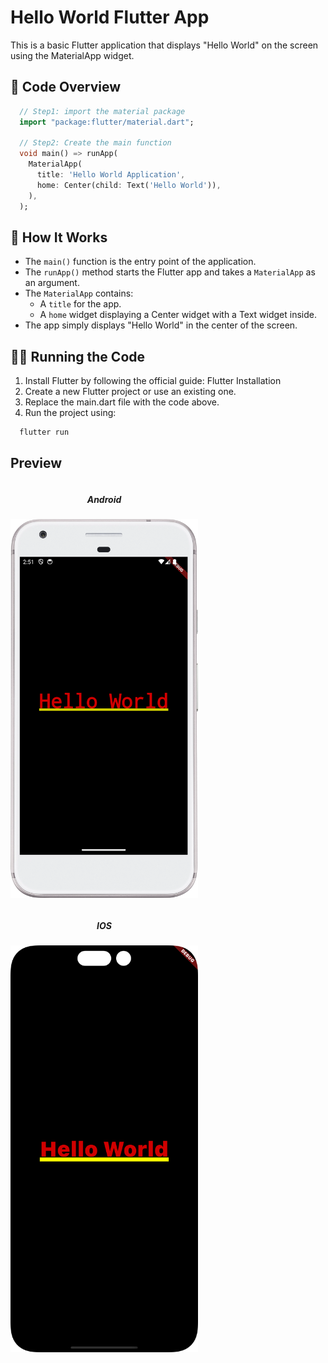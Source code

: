 # Hello World Flutter App

This is a basic Flutter application that displays "Hello World" on the screen using the MaterialApp widget.

## 📌 Code Overview

```dart
  // Step1: import the material package
  import "package:flutter/material.dart";

  // Step2: Create the main function
  void main() => runApp(
    MaterialApp(
      title: 'Hello World Application',
      home: Center(child: Text('Hello World')),
    ),
  );

```

## 🚀 How It Works

-   The `main()` function is the entry point of the application.
-   The `runApp()` method starts the Flutter app and takes a `MaterialApp` as an argument.
-   The `MaterialApp` contains:
    -   A `title` for the app.
    -   A `home` widget displaying a Center widget with a Text widget inside.
-   The app simply displays "Hello World" in the center of the screen.

## 🏃‍♂️ Running the Code

1. Install Flutter by following the official guide: Flutter Installation
2. Create a new Flutter project or use an existing one.
3. Replace the main.dart file with the code above.
4. Run the project using:

```shell
  flutter run
```

## Preview

<div style="display: flex;gap: 16px;flex-wrap:wrap">
  <div style="max-width: 300px;display: flex;flex-direction:column;align-items:center;">
    <h5>Android</h5>
    <img src="preview.png" alt="Hello World by flutter">
  </div>

  <div style="max-width: 300px;display: flex;flex-direction:column;align-items:center;">
    <h5>IOS</h5>
    <img src="preview-ios.png" alt="Hello World by flutter">
  </div>
</div>
